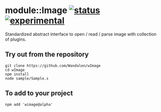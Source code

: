 
# module::Image  [![status](https://github.com/Wandalen/wImage/workflows/publish/badge.svg)](https://github.com/Wandalen/wImage/actions?query=workflow%3Apublish) [![experimental](https://img.shields.io/badge/stability-experimental-orange.svg)](https://github.com/emersion/stability-badges#experimental)

Standardized abstract interface to open / read / parse image with collection of plugins.

## Try out from the repository
```
git clone https://github.com/Wandalen/wImage
cd wImage
npm install
node sample/Sample.s
```

## To add to your project
```
npm add 'wimage@alpha'
```



